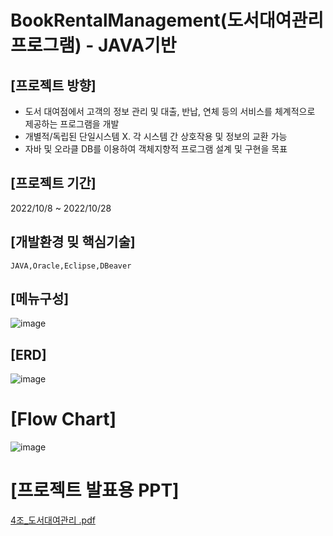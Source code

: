 # BookRentalManagement(도서대여관리 프로그램) - JAVA기반

## [프로젝트 방향]
- 도서 대여점에서 고객의 정보 관리 및 대출, 반납, 연체 등의 서비스를 체계적으로 제공하는 프로그램을 개발
- 개별적/독립된 단일시스템 X.
    각 시스템 간 상호작용 및 정보의 교환 가능
- 자바 및 오라클 DB를 이용하여 객체지향적 프로그램 설계 및 구현을 목표


## [프로젝트 기간]
2022/10/8 ~ 2022/10/28

## [개발환경 밎 핵심기술]
```
JAVA,Oracle,Eclipse,DBeaver
```

## [메뉴구성]
![image](https://github.com/youjean1101/BookRentalManagement/assets/114139279/d96e858d-87db-4e1b-b7f4-7e5e32b609b1)

## [ERD]
![image](https://github.com/youjean1101/BookRentalManagement/assets/114139279/dab11cd0-48eb-452f-859b-6ce0b98805f7)

# [Flow Chart]
![image](https://github.com/youjean1101/BookRentalManagement/assets/114139279/1bd40aae-6b9b-45d1-b0cf-d45144630b98)

# [프로젝트 발표용 PPT]
[4조_도서대여관리 .pdf](https://github.com/youjean1101/BookRentalManagement/files/11521566/4._.pdf)
